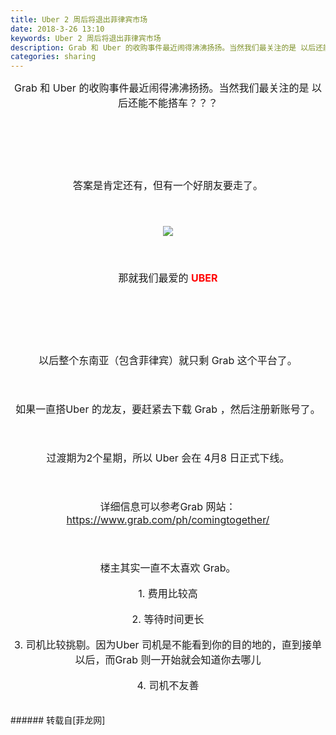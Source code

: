 ```yaml
---
title: Uber 2 周后将退出菲律宾市场
date: 2018-3-26 13:10
keywords: Uber 2 周后将退出菲律宾市场
description: Grab 和 Uber 的收购事件最近闹得沸沸扬扬。当然我们最关注的是 以后还能不能搭车？？？答案是肯定还有，但有一个好朋友要走了。那就我们最爱的 UBER以后整个东南亚（包含菲律宾）就只剩 Grab 这个平台了。如果一直搭Uber 的龙友，要赶紧去下载 Grab ，然后注册新账号了。过渡期为2个星期，所以 Uber 会在 4月8 日正式下线。详细信息可以参考Grab 网站： https://www.grab.com/ph/comingtogether/楼主其实一直不太喜欢 Grab。1. 费用比较高2. 等待时间更长3. 司机比较挑剔。因为Uber 司机是不能看到你的目的地的，直到接单以后，而Grab 则一开始就会知道你去哪儿4. 司机不友善
categories: sharing
---
```

<td class="t_f" id="postmessage_1210294">

<div align="center"><font size="3">Grab 和 Uber 的收购事件最近闹得沸沸扬扬。当然我们最关注的是 以后还能不能搭车？？？</font></div><br/>
<div align="center"><font size="3"><br/>
</font></div><br/>
<div align="center"><img alt="" border="0" onclick="" onmouseover="" smilieid="757" src="static/image/smiley/longwa/15.gif"/><img alt="" border="0" onclick="" onmouseover="" smilieid="757" src="static/image/smiley/longwa/15.gif"/><img alt="" border="0" onclick="" onmouseover="" smilieid="757" src="static/image/smiley/longwa/15.gif"/></div><br/>
<div align="center"><font size="3"><br/>
</font></div><br/>
<div align="center"><font size="3">答案是肯定还有，但有一个好朋友要走了。</font></div><br/>
<div align="center"><font size="3"><br/>
</font></div><br/>
<div align="center">

<img aid="795504" data-cf-modified-8cb94ca58718607cd47856f3-="" file="data/attachment/forum/201803/26/130720r5q79588tyz8q8q8.png.thumb.jpg" id="aimg_795504" inpost="1" onclick="" onmouseover="" src="http://www.flw.ph/data/attachment/forum/201803/26/130720r5q79588tyz8q8q8.png" style="cursor:pointer" zoomfile="data/attachment/forum/201803/26/130720r5q79588tyz8q8q8.png"/>


</div><br/>
<div align="center"><font size="3"><br/>
</font></div><br/>
<div align="center"><font size="3">那就我们最爱的 <strong><font color="#ff0000">UBER</font></strong></font></div><br/>
<div align="center"><font size="3"><br/>
</font></div><br/>
<div align="center"><img alt="" border="0" onclick="" onmouseover="" smilieid="754" src="static/image/smiley/longwa/14.gif"/><img alt="" border="0" onclick="" onmouseover="" smilieid="754" src="static/image/smiley/longwa/14.gif"/><img alt="" border="0" onclick="" onmouseover="" smilieid="754" src="static/image/smiley/longwa/14.gif"/></div><br/>
<div align="center"><font size="3"><br/>
</font></div><br/>
<div align="center"><font size="3">以后整个东南亚（包含菲律宾）就只剩 Grab 这个平台了。</font></div><br/>
<div align="center"><font size="3"><br/>
</font></div><br/>
<div align="center"><font size="3">如果一直搭Uber 的龙友，要赶紧去下载 Grab ，然后注册新账号了。</font></div><br/>
<div align="center"><font size="3"><br/>
</font></div><br/>
<div align="center"><font size="3">过渡期为2个星期，所以 Uber 会在 4月8 日正式下线。</font></div><br/>
<div align="center"><font size="3"><br/>
</font></div><br/>
<div align="center"><font size="3">详细信息可以参考Grab 网站： <a href="https://www.grab.com/ph/comingtogether/" target="_blank">https://www.grab.com/ph/comingtogether/</a></font></div><br/>
<div align="center"><font size="3"><br/>
</font></div><br/>
<div align="center"><font size="3">楼主其实一直不太喜欢 Grab。</font></div><br/>
<div align="center"><font size="3">1. 费用比较高</font></div><br/>
<div align="center"><font size="3">2. 等待时间更长</font></div><br/>
<div align="center"><font size="3">3. 司机比较挑剔。因为Uber 司机是不能看到你的目的地的，直到接单以后，而Grab 则一开始就会知道你去哪儿</font></div><br/>
<div align="center"><font size="3">4. 司机不友善</font></div><br/>
<br/>
</td>
###### 转载自[菲龙网]